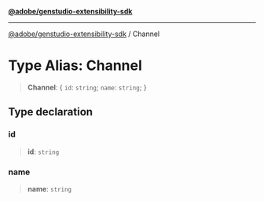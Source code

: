 [**@adobe/genstudio-extensibility-sdk**](../README.md)

***

[@adobe/genstudio-extensibility-sdk](../globals.md) / Channel

# Type Alias: Channel

> **Channel**: \{ `id`: `string`; `name`: `string`; \}

## Type declaration

### id

> **id**: `string`

### name

> **name**: `string`
